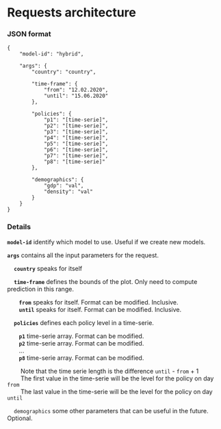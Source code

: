 # Requests architecture

### JSON format

```
{
    "model-id": "hybrid",

    "args": {    
        "country": "country",
        
        "time-frame": {
            "from": "12.02.2020",
            "until": "15.06.2020"
        },
        
        "policies": {
            "p1": "[time-serie]",
            "p2": "[time-serie]",
            "p3": "[time-serie]",
            "p4": "[time-serie]",
            "p5": "[time-serie]",
            "p6": "[time-serie]",
            "p7": "[time-serie]",
            "p8": "[time-serie]"
        },

        "demographics": {
            "gdp": "val",
            "density": "val"
        }
    }
}

```

### Details

**`model-id`** identify which model to use. Useful if we create new models.

**`args`** contains all the input parameters for the request.

&nbsp;&nbsp;&nbsp; **`country`** speaks for itself

&nbsp;&nbsp;&nbsp; **`time-frame`** defines the bounds of the plot. Only need to compute prediction in this range.

&nbsp;&nbsp;&nbsp;&nbsp;&nbsp;&nbsp; **`from`** speaks for itself. Format can be modified. Inclusive. <br>
&nbsp;&nbsp;&nbsp;&nbsp;&nbsp;&nbsp; **`until`** speaks for itself. Format can be modified. Inclusive.

&nbsp;&nbsp;&nbsp; **`policies`** defines each policy level in a time-serie.

&nbsp;&nbsp;&nbsp;&nbsp;&nbsp;&nbsp; **`p1`** time-serie array. Format can be modified. <br>
&nbsp;&nbsp;&nbsp;&nbsp;&nbsp;&nbsp; **`p2`** time-serie array. Format can be modified. <br>
&nbsp;&nbsp;&nbsp;&nbsp;&nbsp;&nbsp; ... <br>
&nbsp;&nbsp;&nbsp;&nbsp;&nbsp;&nbsp; **`p8`** time-serie array. Format can be modified. <br>

&nbsp;&nbsp;&nbsp;&nbsp;&nbsp;&nbsp;&nbsp; Note that the time serie length is the difference `until` - `from` + 1 <br>
&nbsp;&nbsp;&nbsp;&nbsp;&nbsp;&nbsp;&nbsp; The first value in the time-serie will be the level for the policy on day `from` <br>
&nbsp;&nbsp;&nbsp;&nbsp;&nbsp;&nbsp;&nbsp; The last value in the time-serie will be the level for the policy on day `until`

&nbsp;&nbsp;&nbsp; `demographics` some other parameters that can be useful in the future. Optional.